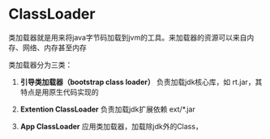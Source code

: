 

# ClassLoader
类加载器就是用来将java字节码加载到jvm的工具。来加载器的资源可以来自内存、网络、内存甚至内存

类加载器分为三类：

1. **引导类加载器（bootstrap class loader）**
  负责加载jdk核心库，如 rt.jar，其特点是用原生代码实现的

2. **Extention ClassLoader**
  负责加载jdk扩展依赖 ext/*.jar 

3. **App ClassLoader**
  应用类加载器，加载除jdk外的Class，